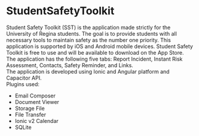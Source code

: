 # StudentSafetyToolkit
Student Safety Toolkit (SST) is the application made strictly for the University of Regina students. The goal is to provide students with all necessary tools to maintain safety as the number one priority. This application is supported by iOS and Android mobile devices. Student Safety Toolkit is free to use and will be available to download on the App Store. The application has the following five tabs: Report Incident, Instant Risk Assessment, Contacts, Safety Reminder, and Links. <br />
The application is developed  using Ionic and Angular platform and Capacitor API. <br />
Plugins used: <br />
 - Email Composer<br />
 - Document Viewer<br />
 - Storage File<br />
 - File Transfer<br />
 - Ionic v2 Calendar<br />
 - SQLite <br />
 <!--![alt text](https://raw.githubusercontent.com/username/projectname/branch/path/to/img.png) -->
